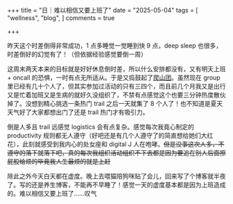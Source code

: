 +++
title = "日｜难以相信又要上班了"
date = "2025-05-04"
tags = [
    "wellness",
    "blog",
]
comments = true

+++

昨天这个时差倒得非常成功，1 点多睡觉一觉睡到快 9 点，deep sleep 也很多，时差倒好的幻觉有了！（但依据经验感觉要倒一周）

这周末两天本来的目标就是好好休息倒时差，所以什么安排都没有，又有明天上班 + oncall 的恐惧，一时有点无所适从。于是又捣鼓起了[爬山团](https://blog.douchi.space/seattle-hiking-group/?utm_source=daily)。虽然现在 group 里已经有几十个人了，但其实参加过活动的只有三四个，而且前几个月我又是出行又是忙着加班又是生病的就好久没组织了，不禁有点感觉这个也要三分钟热度散伙掉了。没想到精心挑选一条热门 trail 之后一天就集了 8 个人了！也不知道是夏天天气好了大家都想出门了还是 trail 热门才有吸引力。

倒是人多且 trail 远感觉 logistics 会有点复杂。感觉每次我竟心制定的 productivity 规则都无人遵守（好吧还是有几个人遵守了的简直想给她们大红花），此刻就感受到我内心的处女座和 digital J 人在咆哮。~~但是没事这次人多，不遵守的落下就落下吧，真的每次我组织活动组织不下去都是因为要追在别人后面擦屁股给烦的毕竟我人生最烦的就是上赶~~

除此之外今天白天都在虚度。晚上去喂猫陪狗咪贴了会儿，回来写了个博客就半夜了。写的还是养生博客，不能再不早睡了！感觉一天的虚度基本都是因为上班造成的。难以相信又要上班了……叹气